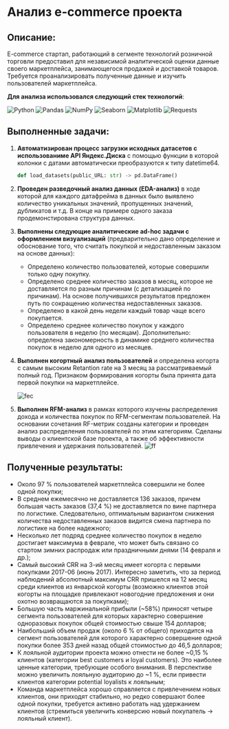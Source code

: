 # Анализ e-commerce проекта

## Описание: 
E-commerce стартап, работающий в сегменте технологий розничной торговли предоставил для независимой аналитической оценки данные своего маркетплейса, занимающегося продажей и доставкой товаров. Требуется проанализировать полученные данные и изучить пользователей маркетплейса.<br/>

**Для анализа использовался следующий стек технологий**: <br/>

![Python](https://img.shields.io/badge/-Python-0b0038?style=for-the-badge&logo=python&logoColor=3c78a9)
![Pandas](https://img.shields.io/badge/pandas-0b0038?style=for-the-badge&logo=pandas&logoColor=white)
![NumPy](https://img.shields.io/badge/numpy-0b0038?style=for-the-badge&logo=numpy&logoColor=4c74cc)
![Seaborn](https://img.shields.io/badge/seaborn-0b0038?style=for-the-badge&logo=seaborn&logoColor=white)
![Matplotlib](https://img.shields.io/badge/matplotlib-0b0038?style=for-the-badge&logo=matplotlib&logoColor=white)
![Requests](https://img.shields.io/badge/requests-0b0038?style=for-the-badge&logo=requests&logoColor=white)

## Выполненные задачи:

1)  **Автоматизирован процесс загрузки исходных датасетов с использованиме API Яндекс.Диска** с помощью функции в  которой колонки с датами автоматически преобразуются к типу datetime64.
    ``` python 
    def load_datasets(public_URL: str) -> pd.DataFrame()
    ````
2) **Проведен разведочный анализ данных (EDA-анализ)** в ходе которой для каждого датафрейма в данных было выявлено количество уникальных значений, пропущенных значений, дубликатов и т.д. В конце на примере одного заказа продемонстирована структура данных.

3) **Выполнены следующие аналитические ad-hoc задачи c оформлением визуализаций** (предварительно дано определение и обоснование того, что считать покупкой и недоставленным заказом на основе данных):<br/>
    - Определено количество пользователей, которые совершили только одну покупку. <br/>
    - Определено среднее количество заказов в месяц, которое не доставляется по разным причинам (с детализацией по причинам). На основе получившихся результатов предложен путь по сокращению количества недоставленных заказов. <br/>
    - Определено в какой день недели каждый товар чаще всего покупается. 
    - Определено среднее количество покупок у каждого пользователя в неделю (по месяцам). Дополнительно: определена закономерность в динамике среднего количества покупок в неделю для одного из месяцев.<br/>

4) **Выполнен когортный анализ пользователей** и определена когорта с самым высоким Retantion rate на 3 месяц за рассматриваемый полный год. Признаком формирования когорты была принята дата первой покупки на маркетплейсе.

    ![fec](https://github.com/PonomarenkoDA/images/blob/main/cohort.png?raw=true)

5) **Выполнен RFM-анализ** в рамках которого изучены распределения дохода и количества покупок по RFM-сегментам пользователей. На основании сочетания RF-метрик созданы категории и проведен анализ распределения пользователей по этим категориям. Сделаны выводы о клиентской базе проекта, а также об эффективности привлечения и удержания пользователей.
    ![ff](https://github.com/PonomarenkoDA/images/blob/main/categories.png?raw=true)
## Полученные результаты:
- Около 97 % пользователей маркетплейса совершили не более одной покупки;
- В среднем ежемесячно не доставляется 136 заказов, причем большая часть заказов (37,4 %) не доставляется по вине партнера по логистике. Следовательно, оптимальным вариантом снижения количества недоставленных заказов видится смена партнера по логистике на более надежного;
- Несколько лет подряд среднее количество покупок в неделю достигает максимума в феврале, что может быть связано со стартом зимних распродаж или праздничными днями (14 февраля и др.);
- Самый высокий СRR на 3-ий месяц имеет когорта с первыми покупками 2017-06 (июнь 2017). Интересно заметить, что за период наблюдений абсолютный максимум СRR пришелся на 12 месяц среди клиентов из январской когорты (возможно клиентов этой когорты на площадке привлекают новогодние предложения и они охотно возвращаются за покупками);
- Большую часть маржинальной прибыли (~58%) приносят четыре сегмента пользователей для которых характерно совершение одноразовых покупок общей стоимостью свыше 154 долларов;
- Наибольший объем продаж (около 6 % от общего) приходится на сегмент пользователей для которого характерно совершение одной покупки более 353 дней назад общей стоимостью до 46,5 долларов;
- К лояльной аудитории проекта можно отнести не более ~0,15 % клиентов (категории best customers и loyal customers). Это наиболее ценные категории, требующие особого внимания. В перспективе можно увеличить лояльную аудиторию до ~1 %, если привести клиентов категории potential loyalists к лояльным;
- Команда маркетплейса хорошо справляется с привлечением новых клиентов, они приходят стабильно, но редко совершают более одной покупки, требуется активно работать над удержанием клиентов (стремиться увеличить конверсию новый покупатель -> лояльный клиент).

<!-- ## Исходные данные: 

1. **df_customers** - таблица с уникальными идентификаторами и информацией о клиентах:

    `customer_id` - позаказный идентификатор пользователя; <br/>
    `customer_unique_id` - уникальный идентификатор пользователя (аналог номера паспорта); <br/>
    `customer_zip_code_prefix` - почтовый индекс пользователя;<br/>
    `customer_city` - город доставки пользователя;<br/> 
    `customer_state` - штат доставки пользователя.

2. **df_orders** - таблица с информацией о заказах:

    `order_id` - уникальный идентификатор заказа (номер чека);<br/>
    `customer_id` - позаказный идентификатор пользователя;<br/>
    `order_status` - статус заказа;<br/>
    `order_purchase_timestamp` - время создания заказа;<br/> 
    `order_approved_at` - время подтверждения оплаты заказа;<br/> 
    `order_delivered_carrier_date` - время передачи заказа в логистическую службу;<br/>
    `order_delivered_customer_date` - время доставки заказа;<br/>
    `order_estimated_delivery_date` - обещанная дата доставки;<br/>


3. **df_order_items** - таблица с информацией о товарных позициях, входящих в заказ:

    `order_id` - уникальный идентификатор заказа (номер чека);<br/> 
    `order_item_id` - идентификатор товара внутри одного заказа;<br/> 
    `product_id` - ид товара (аналог штрихкода);<br/>
    `seller_id` - ид производителя товара;<br/>
    `shipping_limit_date` - максимальная дата доставки продавцом для передачи заказа партнеру по логистике;<br/>
    `price` - цена за единицу товара;<br/>
    `freight_value` - вес товара. -->


<!-- - Не более ~0,15 % клиентов можно отнести к лояльным, это наиболее ценные клиенты, требующие особого внимания (категории best customers и loyal customers);
- До ~1 % потенциально можно увеличить лояльную аудиторию, если привести клиентов категории potential loyalists к лояльным; -->

<!-- 
- Информация о заказах `df_orders`
- Информация о клиентах `df_customers`
- Информация о товарах в составе заказа `df_order_items` -->
<!-- <style>
ul {
    list-style-type: none; /* Убираем маркеры у ненумерованных списков */
    padding: 0; /* Убираем отступы */
}
</style>

<ul>

<details> 
    <summary>Информация о заказах `df_orders` <u>(см. подробнее)</u></summary>
    <p>

`order_id` - уникальный идентификатор заказа (номер чека)  
`customer_id` - позаказный идентификатор пользователя  
`order_status` - статус заказа  
`order_purchase_timestamp` - время создания заказа  
`order_approved_at` - время подтверждения оплаты заказа  
`order_delivered_carrier_date` - время передачи заказа в логистическую службу  
`order_delivered_customer_date` - время доставки заказа  
`order_estimated_delivery_date` - обещанная дата доставки  
</p>
</details>
</ul>

<ul>

<details> 
    <summary>Информация о заказах `df_customers` (см. подробнее)</summary>
    <p>

`customer_id` - позаказный идентификатор пользователя  
`customer_unique_id` - уникальный идентификатор пользователя (аналог номера паспорта)  
`customer_zip_code_prefix` - почтовый индекс пользователя  
`customer_city` - город доставки пользователя  
`customer_state` - штат доставки пользователя
</p>
</details>
</ul>

<ul>

<details> 
    <summary>Информация о заказах `df_order_items` (см. подробнее)</summary>
    <p>

`order_id` - уникальный идентификатор заказа (номер чека)  
`order_item_id` - идентификатор товара внутри одного заказа  
`product_id` - ид товара (аналог штрихкода)  
`seller_id` - ид производителя товара  
`shipping_limit_date` - максимальная дата доставки продавцом для передачи заказа партнеру по логистике  
`price` - цена за единицу товара  
`freight_value` - вес товара

</p>
</details>
</ul> -->

 

<!-- |  | product_id	               |    max_buy_day                  |
|- |-------------------------------------:|---------------------:|
|0 | 0066f42aeeb9f3007548bb9d3f33c38	  |  [Sunday]            |
|1 |	00088930e925c41fd95ebfe695fd2655  | [Tuesday]            |
|2 |	0009406fd7479715e4bef61dd91f2462  | [Thursday]           |
|3 |	000b8f95fcb9e0096488278317764d19  | [Friday, Wednesday]  |
|4 |	000d9be29b5207b54e86aa1b1ac54872  | [Tuesday]             |
| ... | ...                                   | ...                 | -->


<!-- |  | customer_unique_id	               |    year   | month   | count_buy_week |
|- |-------------------------------------:|-------:|--------:|---------------:|
|0 | 0000366f3b9a7992bf8c76cfdf3221e2	  |  2018  | May     | 0.2258         |
|1 |	0000b849f77a49e4a4ce2b2a4ca5be3f  | 2018   | May     | 0.2258         |
|2 |	0000f46a3911fa3c0805444483337064  | 2017   | March   | 0.2258         |
|3 |	0000f6ccb0745a6a4b88665a16c9f078  | 2017   | October | 0.2258         |
|4 |	0004aac84e0df4da2b147fca70cf8255  | 2017   | November| 0.2333         |
| ... | ...                                   | ...   | ...     |        ...     |  --> 
